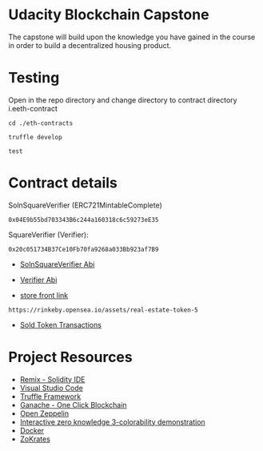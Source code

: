 # Udacity Blockchain Capstone

The capstone will build upon the knowledge you have gained in the course in order to build a decentralized housing product. 

# Testing
Open in the repo directory and change directory to contract directory i.eeth-contract

```
cd ./eth-contracts

truffle develop
```
```
test
```
# Contract details

SolnSquareVerifier (ERC721MintableComplete) 
```
0x04E9b55bd703343B6c244a160318c6c59273eE35
```

SquareVerifier (Verifier): 
```
0x20c051734B37Ce10Fb70fa9268a033Bb923af7B9
```

* [SolnSquareVerifier Abi](https://raw.githubusercontent.com/SID-FROSTY/Blockchain-Capstone/master/eth-contracts/solnSquareVerifierAbi.json)

* [Verifier Abi](https://raw.githubusercontent.com/SID-FROSTY/Blockchain-Capstone/master/eth-contracts/verifierAbi.json)

* [store front link](https://rinkeby.opensea.io/assets/real-estate-token-5)
```
https://rinkeby.opensea.io/assets/real-estate-token-5

```
* [Sold Token Transactions](https://rinkeby.opensea.io/assets/0x04e9b55bd703343b6c244a160318c6c59273ee35/9)

# Project Resources

* [Remix - Solidity IDE](https://remix.ethereum.org/)
* [Visual Studio Code](https://code.visualstudio.com/)
* [Truffle Framework](https://truffleframework.com/)
* [Ganache - One Click Blockchain](https://truffleframework.com/ganache)
* [Open Zeppelin ](https://openzeppelin.org/)
* [Interactive zero knowledge 3-colorability demonstration](http://web.mit.edu/~ezyang/Public/graph/svg.html)
* [Docker](https://docs.docker.com/install/)
* [ZoKrates](https://github.com/Zokrates/ZoKrates)
